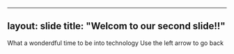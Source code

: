 ---
layout: slide
title: "Welcom to our second slide!!"
--
What a wonderdful time to be into technology
Use the left arrow to go back
